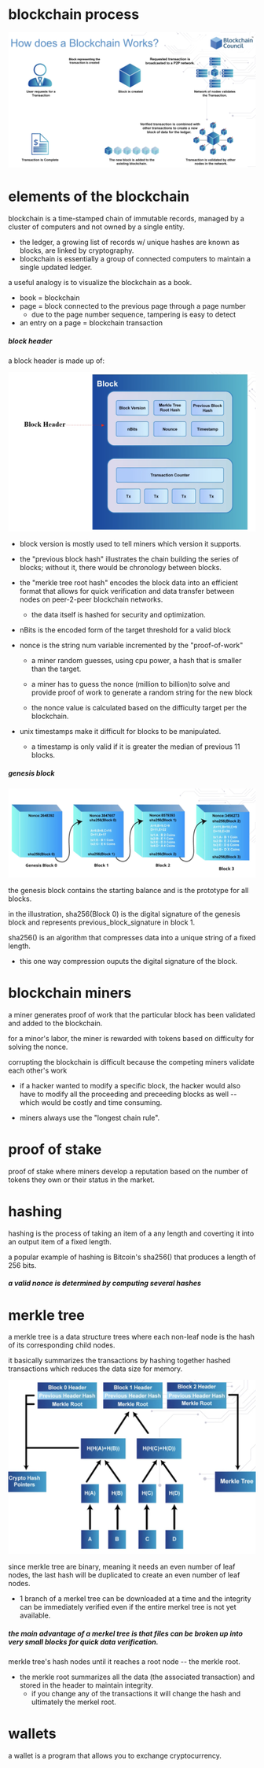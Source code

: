 # blockchain process

![](../../imgs/blockchain-mechanics.png)

# elements of the blockchain

blockchain is a time-stamped chain of immutable records, managed by a cluster of computers and not owned by a single entity.

- the ledger, a growing list of records w/ unique hashes are known as blocks, are linked by cryptography.
- blockchain is essentially a group of connected computers to maintain a single updated ledger.

a useful analogy is to visualize the blockchain as a book.
- book = blockchain
- page = block connected to the previous page through a page number
    - due to the page number sequence, tampering is easy to detect
- an entry on a page = blockchain transaction

##### block header

a block header is made up of:

![](../../imgs/block-composition.png)

- block version is mostly used to tell miners which version it supports.

- the "previous block hash" illustrates the chain building the series of blocks; without it, there would be chronology between blocks.

- the "merkle tree root hash" encodes the block data into an efficient format that allows for quick verification and data transfer between nodes on peer-2-peer blockchain networks.
    - the data itself is hashed for security and optimization.

- nBits is the encoded form of the target threshold for a valid block

- nonce is the string num variable incremented by the "proof-of-work"
    - a miner random guesses, using cpu power, a hash that is smaller than the target.
    - a miner has to guess the nonce (million to billion)to solve and provide proof of work to generate a random string for the new block

    - the nonce value is calculated based on the difficulty target per the blockchain.

- unix timestamps make it difficult for blocks to be manipulated.
    - a timestamp is only valid if it is greater the median of previous 11 blocks.

##### genesis block

![](../../imgs/genesis-block.png)

the genesis block contains the starting balance and is the prototype for all blocks.

in the illustration, sha256(Block 0) is the digital signature of the genesis block and represents previous_block_signature in block 1.

sha256() is an algorithm that compresses data into a unique string of a fixed length.
- this one way compression ouputs the digital signature of the block.


# blockchain miners

a miner generates proof of work that the particular block has been validated and added to the blockchain.

for a minor's labor, the miner is rewarded with tokens based on difficulty for solving the nonce.

corrupting the blockchain is difficult because the competing miners validate each other's work

- if a hacker wanted to modify a specific block, the hacker would also have to modify all the proceeding and preceeding blocks as well -- which would be costly and time consuming.

- miners always use the "longest chain rule".

# proof of stake

proof of stake where miners develop a reputation based on the number of tokens they own or their status in the market.

# hashing

hashing is the process of taking an item of a any length and coverting it into an output item of a fixed length.

a popular example of hashing is Bitcoin's sha256() that produces a length of 256 bits.

##### a valid nonce is determined by computing several hashes

# merkle tree 

a merkle tree is a data structure trees where each non-leaf node is the hash of its corresponding child nodes.

it basically summarizes the transactions by hashing together hashed transactions which reduces the data size for memory.

![](../../imgs/merkle-tree.png)


since merkle tree are binary, meaning it needs an even number of leaf nodes, the last hash will be duplicated to create an even number of leaf nodes.

- 1 branch of a merkel tree can be downloaded at a time and the integrity can be immediately verified even if the entire merkel tree is not yet available.

##### the main advantage of a merkel tree is that files can be broken up into very small blocks for quick data verification.

merkle tree's hash nodes until it reaches a root node -- the merkle root.

- the merkle root summarizes all the data (the associated transaction) and stored in the header to maintain integrity.
    - if you change any of the transactions it will change the hash and ultimately the merkel root.

# wallets

a wallet is a program that allows you to exchange cryptocurrency.

